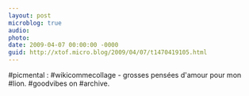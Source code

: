 ```yaml
---
layout: post
microblog: true
audio: 
photo: 
date: 2009-04-07 00:00:00 -0000
guid: http://xtof.micro.blog/2009/04/07/t1470419105.html
---
```

#picmental : #wikicommecollage  - grosses pensées d'amour pour mon #lion. #goodvibes on #archive.
